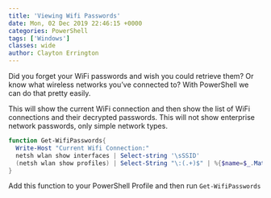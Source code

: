 ```yaml
---
title: 'Viewing Wifi Passwords'
date: Mon, 02 Dec 2019 22:46:15 +0000
categories: PowerShell
tags: ['Windows']
classes: wide
author: Clayton Errington
---
```


Did you forget your WiFi passwords and wish you could retrieve them? Or know what wireless networks you’ve connected to? With PowerShell we can do that pretty easily.

This will show the current WiFi connection and then show the list of WiFi connections and their decrypted passwords. This will not show enterprise network passwords, only simple network types.

```powershell
function Get-WifiPasswords{
  Write-Host "Current Wifi Connection:"
  netsh wlan show interfaces | Select-string '\sSSID'
  (netsh wlan show profiles) | Select-String "\:(.+)$" | %{$name=$_.Matches | % {$_.Groups[1].Value.Trim()}; $_} |%{(netsh wlan show profile name="$name" key=clear)} | Select-String "Key Content\W+\:(.+)$" | %{$pass=$_.Matches | % {$_.Groups[1].Value.Trim()}; $_} | %{[PSCustomObject]@{ PROFILE_NAME=$name;PASSWORD=$pass }} | Format-Table -AutoSize
}
```

Add this function to your PowerShell Profile and then run `Get-WifiPasswords`